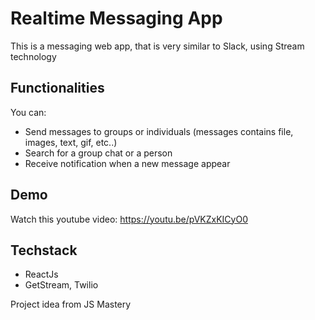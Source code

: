 

# Realtime Messaging App

This is a messaging web app, that is very similar to Slack, using Stream technology

## Functionalities

You can:
- Send messages to groups or individuals (messages contains file, images, text, gif, etc..)
- Search for a group chat or a person
- Receive notification when a new message appear

## Demo
Watch this youtube video:
https://youtu.be/pVKZxKICyO0

## Techstack
- ReactJs
- GetStream, Twilio

Project idea from JS Mastery


